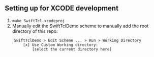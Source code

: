 ## Setting up for XCODE development

1. `make SwiftTcl.xcodeproj`
2. Manually edit the SwiftTclDemo scheme to manually add the root directory of this repo:

```
	SwiftTclDemo > Edit Scheme ... > Run > Working Directory
		[x] Use Custom Working directory:
			[select the current directory here]
```
